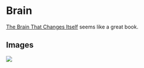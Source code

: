 # Brain

[The Brain That Changes Itself](https://www.goodreads.com/book/show/570172.The_Brain_That_Changes_Itself) seems like a great book.

## Images

![](https://i.imgur.com/rrMuQnY.png)
